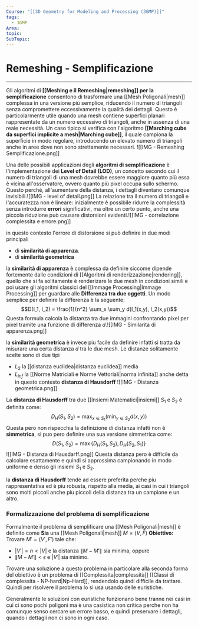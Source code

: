 ```yaml
---
Course: "[[3D Geometry for Modeling and Processing (3GMP)]]"
tags:
  - 3GMP
Area: 
topic: 
SubTopic:
---
```


# Remeshing - Semplificazione
---
Gli algoritmi di **[[Meshing e il Remeshing|remeshing]] per la semplificazione** consentono di trasformare una [[Mesh Poligonali|mesh]] complessa in una versione più semplice, riducendo il numero di triangoli senza compromettere eccessivamente la qualità dei dettagli. Questo è particolarmente utile quando una mesh contiene superfici planari rappresentate da un numero eccessivo di triangoli, anche in assenza di una reale necessità. Un caso tipico si verifica con l'algoritmo **[[Marching cube da superfici implicite a mesh|Marching cube]]**, il quale campiona la superficie in modo regolare, introducendo un elevato numero di triangoli anche in aree dove non sono strettamente necessari.
![[IMG - Remeshing Semplificazione.png]]


Una delle possibili applicazioni degli **algoritmi di semplificazione** è l'implementazione dei **Level of Detail (LOD)**, un concetto secondo cui il numero di triangoli di una mesh dovrebbe essere maggiore quanto più essa è vicina all'osservatore, ovvero quanto più pixel occupa sullo schermo. Questo perché, all'aumentare della distanza, i dettagli diventano comunque invisibili.![[IMG - level of detail.png]]
La relazione tra il numero di triangoli e l'accuratezza non è lineare: inizialmente è possibile ridurre la complessità senza introdurre **errori** significativi, ma oltre un certo punto, anche una piccola riduzione può causare distorsioni  evidenti.![[IMG - correlazione complessita e errore.png]]

in questo contesto l'errore di distorsione si può definire in due modi principali 
- di **similarità di apparenza**.
- di **similarità geometrica**


la **similarità di apparenza**  è complessa da definire siccome dipende fortemente dalle condizioni di  [[Algoritmi di renderizzazione|rendering]], quello che si fa solitamente è renderizare le due mesh in condizioni simili e poi usare gli algoritmi classici del [[Immage Processing|Immage Processing]] per guardare alle **Differenza tra due oggetti**. 
Un modo semplice per definire la differenza è la seguente: $$D(I_1, I_2) = \frac{1}{n^2} \sum_x \sum_y d(I_1(x,y), I_2(x,y))$$Questa formula calcola la distanza tra due immagini confrontando pixel per pixel tramite una funzione di differenza $d$.![[IMG - Similarita di apparenza.png]]


la **similarità geometrica** è invece piu facile da definire infatti si tratta da misurare una certa distanza $d$ tra le due mesh. Le distanze solitamente scelte sono di due tipi 
- $L_2$ la [[distanza euclidea|distanza euclidea]] media
- $L_{inf}$ la [[Norme Matriciali e Norme Vettoriali|norma infinita]] anche detta in questo contesto **distanza di Hausdorff** 
![[IMG - Distanza geometrica.png]]

La **distanza di Hausdorff** tra due [[Insiemi Matematici|insiemi]] $S_1$ e $S_2$ è definita come:$$D_H(S_1, S_2) = \max_{x \in S_1} \left( \min_{y \in S_2} d(x,y) \right)$$Questa pero non rispecchia la definizione di distanza infatti non è **simmetrica**, si puo pero definire una sua versione simmetrica come:$$D(S_1, S_2) = \max \{ D_H(S_1, S_2), D_H(S_2, S_1) \}$$![[IMG - Distanza di Hausdarff.png]]
Questa distanza pero è difficile da calcolare esattamente e quindi si approssima campionando in modo uniforme e denso gli insiemi $S_1$ e $S_2$.

la **distanza di Hausdorff** tende ad essere preferita perche piu rappresentativa ed è piu robusta, rispetto alla media, ai casi in cui i triangoli sono molti piccoli anche piu piccoli della distanza tra un campione e un altro. 




### Formalizzazione del problema di semplificazione 
Formalmente il problema di semplificare una [[Mesh Poligonali|mesh]] è definito come
**Sia** una [[Mesh Poligonali|mesh]]  $M = (V, F)$
**Obiettivo:** Trovare $M' = (V', F')$ tale che:
  - $|V'| = n < |V|$ e la distanza $\| M - M' \|$ sia minima, 
  oppure 
  - $\| M - M' \| < \epsilon$ e $|V'|$ sia minimo.


Trovare una soluzione a questo problema in particolare alla seconda forma del obiettivo è un problema di [[Complessita|complessità]] [[Classi di complessita - NP-hard|Np-Hard]], rendendolo quindi difficile da trattare. Quindi per risolvere il problema lo si usa usando delle euristiche.

Generalmente le soluzioni con euristiche funzionano bene tranne nei casi in cui ci sono pochi poligoni ma è una casistica non critica perche non ha comunque senso cercare un errore basso, e quindi preservare i dettagli, quando i dettagli non ci sono in ogni caso.





